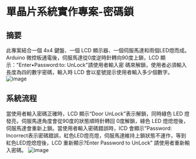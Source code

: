 # 單晶片系統實作專案-密碼鎖
## 摘要
此專案結合一個 4x4 鍵盤、一個 LCD 顯示器、一個伺服馬達和雨個LED燈而成。Arduino 微控板通電後，伺服馬達從0度逆時針轉向90度上鎖，LCD 顯示："Enter•Password:to: UnLock"請使用者輸入密
碼來解鎖，使用者必須輸入長度為四的數宇密碼，輸入時 LCD 會以星號提示使用者輸入多少個數字。
![image](https://github.com/a7209579/arduino-door-lock/blob/main/images/tinkercad.png)
## 系統流程
當使用者輸入密碼正確時，LCD 顯示“Door UnLock”表示解鎖，同時綠色 LED 燈發亮，伺服馬達角度會從90度的狀態順時針轉回 0度解鎖，綠色 LED 燈熄燈後，伺服馬達會重新上鎖。當使用者輸入密碼錯誤時，ICD 會顯示”Password: Incorrect表示密碼錯誤，紅色LED燈亮燈，伺服馬達維持上鎖狀態不運作，等到紅色LED燈熄燈後，LCD 重新顯示?Enter Password to UnLock” 請使用者重新輸入密碼。
![image](https://github.com/a7209579/arduino-door-lock/blob/main/images/flowchart.jpg)
